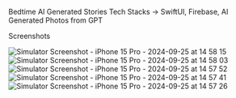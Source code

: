 Bedtime AI Generated Stories 
Tech Stacks  -> SwiftUI, Firebase, AI Generated Photos from GPT

Screenshots 


![Simulator Screenshot - iPhone 15 Pro - 2024-09-25 at 14 58 15](https://github.com/user-attachments/assets/fdae1adf-f0d9-4e27-9d52-c9a2b2053550)
![Simulator Screenshot - iPhone 15 Pro - 2024-09-25 at 14 58 03](https://github.com/user-attachments/assets/c48259e7-8712-44e8-ace6-affbeb8b5aa1)
![Simulator Screenshot - iPhone 15 Pro - 2024-09-25 at 14 57 52](https://github.com/user-attachments/assets/c76174ba-abca-4ef9-aa80-ab95d54e2814)
![Simulator Screenshot - iPhone 15 Pro - 2024-09-25 at 14 57 41](https://github.com/user-attachments/assets/037b751e-9589-4864-97d0-9e15d59f72ad)
![Simulator Screenshot - iPhone 15 Pro - 2024-09-25 at 14 57 26](https://github.com/user-attachments/assets/050e80ad-0f14-4e38-a3ed-ebe5531d65a3)
